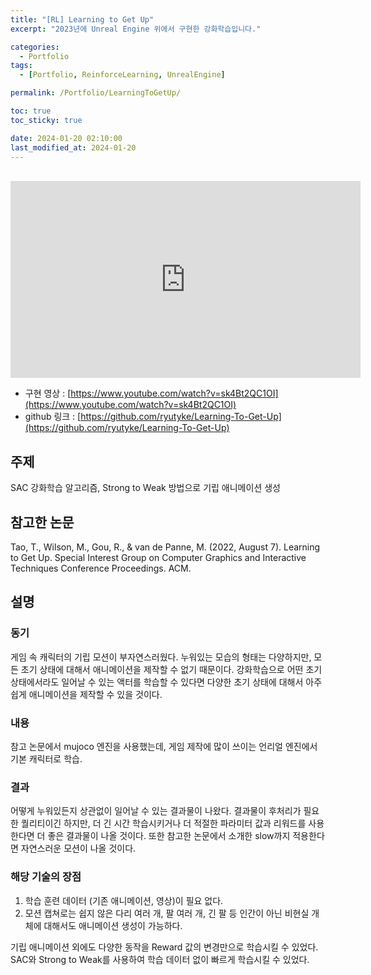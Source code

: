 ```yaml
---
title: "[RL] Learning to Get Up"
excerpt: "2023년에 Unreal Engine 위에서 구현한 강화학습입니다."

categories:
  - Portfolio
tags:
  - [Portfolio, ReinforceLearning, UnrealEngine]

permalink: /Portfolio/LearningToGetUp/

toc: true
toc_sticky: true

date: 2024-01-20 02:10:00
last_modified_at: 2024-01-20
---
```

<br>

<!--
<div>
    <img src="/assets/images/thumbnail/learningtogetup.png" alt="thumbnail" width="100%" min-width="700px" itemprop="image">
</div>
-->

<iframe width="560" height="315" src="https://www.youtube.com/embed/sk4Bt2QC1OI?si=vwUsF2lLW5yUpbP9" title="YouTube video player" frameborder="0" allow="accelerometer; autoplay; clipboard-write; encrypted-media; gyroscope; picture-in-picture; web-share" allowfullscreen></iframe>

- 구현 영상 : [https://www.youtube.com/watch?v=sk4Bt2QC1OI](https://www.youtube.com/watch?v=sk4Bt2QC1OI)
- github 링크 : [https://github.com/ryutyke/Learning-To-Get-Up](https://github.com/ryutyke/Learning-To-Get-Up)

## 주제
SAC 강화학습 알고리즘, Strong to Weak 방법으로 기립 애니메이션 생성

## 참고한 논문
Tao, T., Wilson, M., Gou, R., & van de Panne, M. (2022, August 7). Learning to Get Up. Special Interest Group on Computer Graphics and Interactive Techniques Conference Proceedings. ACM. 

## 설명

### 동기 
게임 속 캐릭터의 기립 모션이 부자연스러웠다. 누워있는 모습의 형태는 다양하지만, 모든 초기 상태에 대해서 애니메이션을 제작할 수 없기 때문이다. 강화학습으로 어떤 초기 상태에서라도 일어날 수 있는 액터를 학습할 수 있다면 다양한 초기 상태에 대해서 아주 쉽게 애니메이션을 제작할 수 있을 것이다.

### 내용 
참고 논문에서 mujoco 엔진을 사용했는데, 게임 제작에 많이 쓰이는 언리얼 엔진에서 기본 캐릭터로 학습.

### 결과 
어떻게 누워있든지 상관없이 일어날 수 있는 결과물이 나왔다. 결과물이 후처리가 필요한 퀄리티이긴 하지만, 더 긴 시간 학습시키거나 더 적절한 파라미터 값과 리워드를 사용한다면 더 좋은 결과물이 나올 것이다. 또한 참고한 논문에서 소개한 slow까지 적용한다면 자연스러운 모션이 나올 것이다.

### 해당 기술의 장점
1. 학습 훈련 데이터 (기존 애니메이션, 영상)이 필요 없다.
2. 모션 캡쳐로는 쉽지 않은 다리 여러 개, 팔 여러 개, 긴 팔 등 인간이 아닌 비현실 개체에 대해서도 애니메이션 생성이 가능하다.

기립 애니메이션 외에도 다양한 동작을 Reward 값의 변경만으로 학습시킬 수 있었다. SAC와 Strong to Weak를 사용하여 학습 데이터 없이 빠르게 학습시킬 수 있었다.